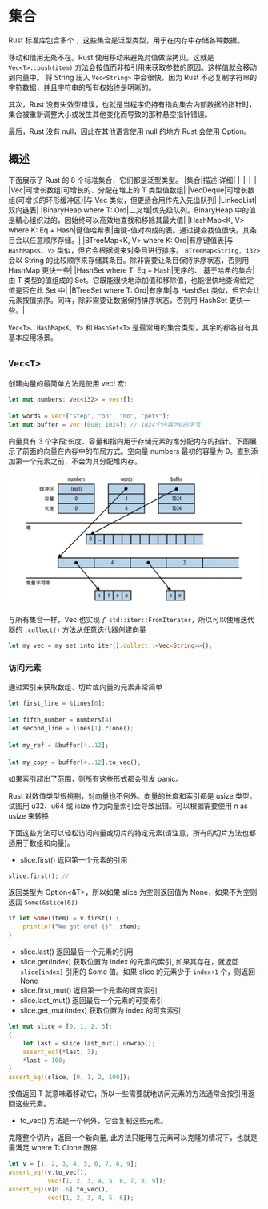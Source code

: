 # 集合

Rust 标准库包含多个 ，这些集合是泛型类型，用于在内存中存储各种数据。

移动和借用无处不在。Rust 使用移动来避免对值做深拷贝。这就是 `Vec<T>::push(item)` 方法会按值而非按引用来获取参数的原因。这样值就会移动到向量中。 将 String 压入 `Vec<String>` 中会很快，因为 Rust 不必复制字符串的字符数据，并且字符串的所有权始终是明晰的。

其次，Rust 没有失效型错误，也就是当程序仍持有指向集合内部数据的指针时，集合被重新调整大小或发生其他变化而导致的那种悬空指针错误。

最后，Rust 没有 null，因此在其他语言使用 null 的地方 Rust 会使用 Option。

## 概述

下面展示了 Rust 的 8 个标准集合，它们都是泛型类型。
|集合|描述|详细|
|-|-|-|
|Vec<T>|可增长数组|可增长的、分配在堆上的 T 类型值数组|
|VecDeque<T>|可增长数组(可增长的环形缓冲区)|与 Vec<T> 类似，但更适合用作先入先出队列|
|LinkedList<T>|双向链表|
|BinaryHeap<T> where T: Ord|二叉堆|优先级队列。BinaryHeap 中的值是精心组织过的，因始终可以高效地查找和移除其最大值|
|HashMap<K, V> where K: Eq + Hash|键值哈希表|由键-值对构成的表。通过键查找值很快。其条目会以任意顺序存储。|
|BTreeMap<K, V> where K: Ord|有序键值表|与 `HashMap<K, V>` 类似，但它会根据键来对条目进行排序。 `BTreeMap<String, i32>` 会以 String 的比较顺序来存储其条目。除非需要让条目保持排序状态，否则用 HashMap 更快一些|
|HashSet<T> where T: Eq + Hash|无序的、 基于哈希的集合|由 T 类型的值组成的 Set。它既能很快地添加值和移除值，也能很快地查询给定值是否在此 Set 中|
|BTreeSet<T> where T: Ord|有序集|与 HashSet<T> 类似，但它会让元素按值排序。同样，除非需要让数据保持排序状态，否则用 HashSet 更快一些。|

`Vec<T>`、`HashMap<K, V>` 和 `HashSet<T>` 是最常用的集合类型，其余的都各自有其基本应用场景。

## `Vec<T>`

创建向量的最简单方法是使用 vec! 宏:

```rust
let mut numbers: Vec<i32> = vec![];

let words = vec!["step", "on", "no", "pets"];
let mut buffer = vec![0u8; 1024]; // 1024个内容为0的字节
```

向量具有 3 个字段:长度、容量和指向用于存储元素的堆分配内存的指针。下图展示了前面的向量在内存中的布局方式。空向量 numbers 最初的容量为 0。直到添加第一个元素之前，不会为其分配堆内存。

![](./images/1.png)

与所有集合一样，Vec 也实现了 `std::iter::FromIterator`，所以可以使用迭代器的 `.collect()` 方法从任意迭代器创建向量

```rust
let my_vec = my_set.into_iter().collect::<Vec<String>>();
```

### 访问元素

通过索引来获取数组、切片或向量的元素非常简单

```rust
let first_line = &lines[0];

let fifth_number = numbers[4];
let second_line = lines[1].clone();

let my_ref = &buffer[4..12];

let my_copy = buffer[4..12].to_vec();
```

如果索引超出了范围，则所有这些形式都会引发 panic。

Rust 对数值类型很挑剔，对向量也不例外。向量的长度和索引都是 usize 类型。试图用 u32、u64 或 isize 作为向量索引会导致出错。可以根据需要使用 n as usize 来转换

下面这些方法可以轻松访问向量或切片的特定元素(请注意，所有的切片方法也都适用于数组和向量)。

- slice.first() 返回第一个元素的引用

```rust
slice.first(); //
```

返回类型为 Option<&T>，所以如果 slice 为空则返回值为 None，如果不为空则返回 `Some(&slice[0])`

```rust
if let Some(item) = v.first() {
    println!("We got one! {}", item);
}
```

- slice.last() 返回最后一个元素的引用
- slice.get(index) 获取位置为 index 的元素的索引, 如果其存在，就返回 `slice[index]` 引用的 Some 值。如果 slice 的元素少于 `index+1` 个，则返回 None
- slice.first_mut() 返回第一个元素的可变索引
- slice.last_mut() 返回最后一个元素的可变索引
- slice.get_mut(index) 获取位置为 index 的可变索引

```rust
let mut slice = [0, 1, 2, 3];
{
    let last = slice.last_mut().unwrap();
    assert_eq!(*last, 3);
    *last = 100;
}
assert_eq!(slice, [0, 1, 2, 100]);
```

按值返回 T 就意味着移动它，所以一些需要就地访问元素的方法通常会按引用返回这些元素。

- to_vec() 方法是一个例外，它会复制这些元素。

克隆整个切片，返回一个新向量, 此方法只能用在元素可以克隆的情况下，也就是需满足 where T: Clone 限界

```rust
let v = [1, 2, 3, 4, 5, 6, 7, 8, 9];
assert_eq!(v.to_vec(),
           vec![1, 2, 3, 4, 5, 6, 7, 8, 9]);
assert_eq!(v[0..6].to_vec(),
           vec![1, 2, 3, 4, 5, 6]);
```
